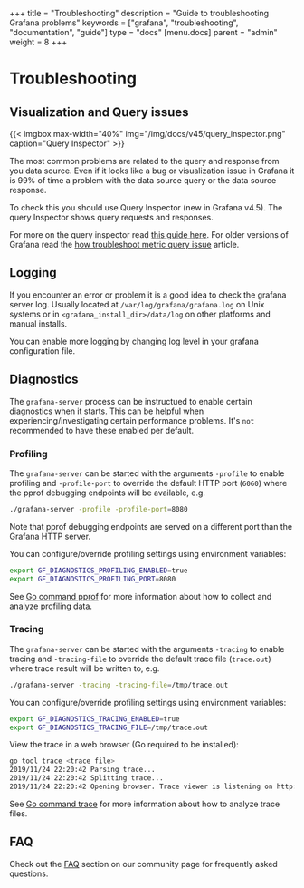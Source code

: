 +++
title = "Troubleshooting"
description = "Guide to troubleshooting Grafana problems"
keywords = ["grafana", "troubleshooting", "documentation", "guide"]
type = "docs"
[menu.docs]
parent = "admin"
weight = 8
+++


# Troubleshooting

## Visualization and Query issues

{{< imgbox max-width="40%" img="/img/docs/v45/query_inspector.png" caption="Query Inspector" >}}

The most common problems are related to the query and response from you data source. Even if it looks
like a bug or visualization issue in Grafana it is 99% of time a problem with the data source query or
the data source response.

To check this you should use Query Inspector (new in Grafana v4.5). The query Inspector shows query requests and responses.

For more on the query inspector read [this guide here](https://community.grafana.com/t/using-grafanas-query-inspector-to-troubleshoot-issues/2630). For
older versions of Grafana read the [how troubleshoot metric query issue](https://community.grafana.com/t/how-to-troubleshoot-metric-query-issues/50/2) article.

## Logging

If you encounter an error or problem it is a good idea to check the grafana server log. Usually
located at `/var/log/grafana/grafana.log` on Unix systems or in `<grafana_install_dir>/data/log` on
other platforms and manual installs.

You can enable more logging by changing log level in your grafana configuration file.

## Diagnostics

The `grafana-server` process can be instructued to enable certain diagnostics when it starts. This can be helpful
when experiencing/investigating certain performance problems. It's `not` recommended to have these enabled per default.

### Profiling

The `grafana-server` can be started with the arguments `-profile` to enable profiling and  `-profile-port` to override
the default HTTP port (`6060`) where the pprof debugging endpoints will be available, e.g.

```bash
./grafana-server -profile -profile-port=8080
```

Note that pprof debugging endpoints are served on a different port than the Grafana HTTP server.

You can configure/override profiling settings using environment variables:

```bash
export GF_DIAGNOSTICS_PROFILING_ENABLED=true
export GF_DIAGNOSTICS_PROFILING_PORT=8080
```

See [Go command pprof](https://golang.org/cmd/pprof/) for more information about how to collect and analyze profiling data.

### Tracing

The `grafana-server` can be started with the arguments `-tracing` to enable tracing and `-tracing-file` to
override the default trace file (`trace.out`) where trace result will be written to, e.g.

```bash
./grafana-server -tracing -tracing-file=/tmp/trace.out
```

You can configure/override profiling settings using environment variables:

```bash
export GF_DIAGNOSTICS_TRACING_ENABLED=true
export GF_DIAGNOSTICS_TRACING_FILE=/tmp/trace.out
```

View the trace in a web browser (Go required to be installed):

```bash
go tool trace <trace file>
2019/11/24 22:20:42 Parsing trace...
2019/11/24 22:20:42 Splitting trace...
2019/11/24 22:20:42 Opening browser. Trace viewer is listening on http://127.0.0.1:39735
```

See [Go command trace](https://golang.org/cmd/trace/) for more information about how to analyze trace files.

## FAQ

Check out the [FAQ](https://community.grafana.com/c/howto/faq) section on our community page for frequently
asked questions.

